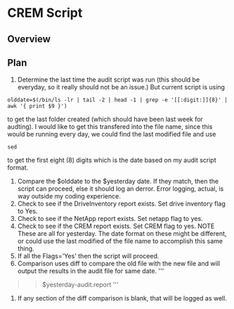 # CREM Script
## Overview

## Plan
1. Determine the last time the audit script was run (this should be everyday, so it 
really should not be an issue.)  But current script is using  
```:
olddate=$(/bin/ls -lr | tail -2 | head -1 | grep -e '[[:digit:]]{8}' | awk '{ print $9 }')
``` 
to get the last folder created (which should have been last week for audting).  I would like
to get this transfered into the file name, since this would be running every day, we could find
the last modified file and use 
```
sed
```
to get the first eight (8) digits which is the date based on my audit script format.
1. Compare the $olddate to the $yesterday date.  If they match, then the script can proceed, 
else it should log an derror.  Error logging, actual, is way outside my coding experience.
1. Check to see if the DriveInventory report exists.  Set drive inventory flag to Yes.
1. Check to see if the NetApp report exists.  Set netapp flag to yes.
1. Check to see if the CREM report exists.  Set CREM flag to yes.
NOTE These are all for yesterday.  The date format on these might be different, or could use
the last modified of the file name to accomplish this same thing.
1. If all the Flags='Yes' then the script will proceed.
1. Comparison uses diff to compare the old file with the new file and will output the results
in the audit file for same date.
'''
>> $yesterday-audit.report
'''
1. If any section of the diff comparison is blank, that will be logged as well.
